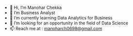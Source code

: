 - 👋 Hi, I’m Manohar Chekka
- 👀 I’m Business Analyst
- 🌱 I’m currently learning Data Analytics for Business
- 💞️ I’m looking for an opportunity in the field of Data Science
- 📫 Reach me at : manoharch0698@gmail.com

<!---
MC140/MC140 is a ✨ special ✨ repository because its `README.md` (this file) appears on your GitHub profile.
You can click the Preview link to take a look at your changes.
--->
